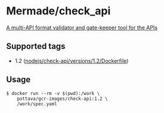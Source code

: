 # Mermade/check_api

[A multi-API format validator and gate-keeper tool for the APIs](https://github.com/Mermade/check_api/blob/master/README.md)

## Supported tags

- 1.2 ([nodejs/check-api/versions/1.2/Dockerfile](https://github.com/pottava/gcr-images/blob/master/nodejs/check-api/versions/1.2/Dockerfile))

## Usage

```
$ docker run --rm -v $(pwd):/work \
    pottava/gcr-images/check-api:1.2 \
    /work/spec.yaml
```

